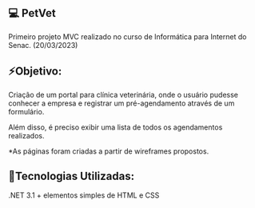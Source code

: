 ## 💻 PetVet
Primeiro projeto MVC realizado no curso de Informática para Internet do Senac. (20/03/2023)

## ⚡Objetivo: 
<p>Criação de um portal para clínica veterinária, onde o usuário pudesse conhecer a empresa e registrar um pré-agendamento através de um formulário. </p>
<p>Além disso, é preciso exibir uma lista de todos os agendamentos realizados. </p>
<p>*As páginas foram criadas a partir de wireframes propostos.</p>

## 🚀Tecnologias Utilizadas: 
.NET 3.1 + elementos simples de HTML e CSS

